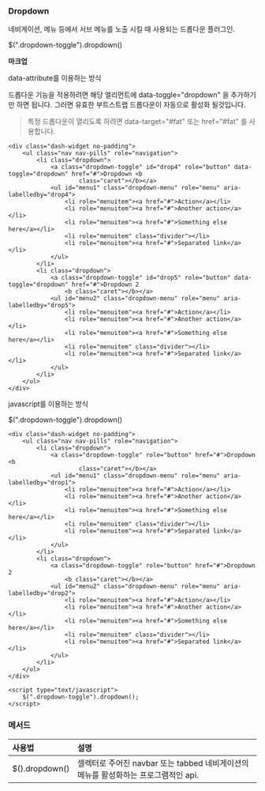 <!--
layout: 'post'
section: 'Cornerstone Framework'
title: '드롭다운'
outline: '드롭다운'
date: '2012-11-16'
tagstr: 'widget'
order: '[4, 3, 4]'
thumbnail: '4.3.04.dropdown.png'
-->

### Dropdown
네비게이션, 메뉴 등에서 서브 메뉴를 노출 시킬 때 사용되는 드롭다운 플러그인.

$(".dropdown-toggle").dropdown()

__마크업__

data-attribute를 이용하는 방식

드롭다운 기능을 적용하려면 해당 엘리먼트에 data-toggle="dropdown" 을 추가하기만 하면 됩니다. 그러면 유효한 부트스트랩 드롭다운이 자동으로 활성화 될것입니다.

> 특정 드롭다운이 열리도록 하려면 data-target="#fat" 또는 href="#fat" 를 사용합니다.

``` cm
<div class="dash-widget no-padding">
    <ul class="nav nav-pills" role="navigation">
        <li class="dropdown">
            <a class="dropdown-toggle" id="drop4" role="button" data-toggle="dropdown" href="#">Dropdown <b
                    class="caret"></b></a>
            <ul id="menu1" class="dropdown-menu" role="menu" aria-labelledby="drop4">
                <li role="menuitem"><a href="#">Action</a></li>
                <li role="menuitem"><a href="#">Another action</a></li>
                <li role="menuitem"><a href="#">Something else here</a></li>
                <li role="menuitem" class="divider"></li>
                <li role="menuitem"><a href="#">Separated link</a></li>
            </ul>
        </li>
        <li class="dropdown">
            <a class="dropdown-toggle" id="drop5" role="button" data-toggle="dropdown" href="#">Dropdown 2
                <b class="caret"></b></a>
            <ul id="menu2" class="dropdown-menu" role="menu" aria-labelledby="drop5">
                <li role="menuitem"><a href="#">Action</a></li>
                <li role="menuitem"><a href="#">Another action</a></li>
                <li role="menuitem"><a href="#">Something else here</a></li>
                <li role="menuitem" class="divider"></li>
                <li role="menuitem"><a href="#">Separated link</a></li>
            </ul>
        </li>
    </ul>
</div>
```

javascript를 이용하는 방식

$(".dropdown-toggle").dropdown()


``` cm
<div class="dash-widget no-padding">
    <ul class="nav nav-pills" role="navigation">
        <li class="dropdown">
            <a class="dropdown-toggle" role="button" href="#">Dropdown <b
                    class="caret"></b></a>
            <ul id="menu1" class="dropdown-menu" role="menu" aria-labelledby="drop1">
                <li role="menuitem"><a href="#">Action</a></li>
                <li role="menuitem"><a href="#">Another action</a></li>
                <li role="menuitem"><a href="#">Something else here</a></li>
                <li role="menuitem" class="divider"></li>
                <li role="menuitem"><a href="#">Separated link</a></li>
            </ul>
        </li>
        <li class="dropdown">
            <a class="dropdown-toggle" role="button" href="#">Dropdown 2
                <b class="caret"></b></a>
            <ul id="menu2" class="dropdown-menu" role="menu" aria-labelledby="drop2">
                <li role="menuitem"><a href="#">Action</a></li>
                <li role="menuitem"><a href="#">Another action</a></li>
                <li role="menuitem"><a href="#">Something else here</a></li>
                <li role="menuitem" class="divider"></li>
                <li role="menuitem"><a href="#">Separated link</a></li>
            </ul>
        </li>
    </ul>
</div>

<script type="text/javascript">
    $(".dropdown-toggle").dropdown();
</script>
```


### 메서드

사용법 | 설명
:-- | :--
$().dropdown() | 셀렉터로 주어진 navbar 또는 tabbed 네비게이션의 메뉴를 활성화하는 프로그램적인 api.
